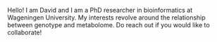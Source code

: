 Hello! I am David and I am a PhD researcher in bioinformatics at Wageningen University. My interests revolve around the relationship between genotype and metabolome. Do reach out if you would like to collaborate!  
